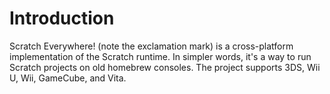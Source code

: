 # Introduction

Scratch Everywhere! (note the exclamation mark) is a cross-platform
implementation of the Scratch runtime. In simpler words, it's a way to run
Scratch projects on old homebrew consoles. The project supports 3DS, Wii U, Wii,
GameCube, and Vita.
